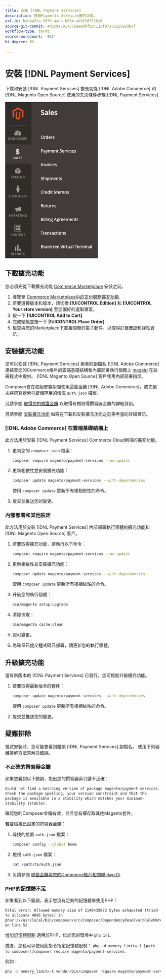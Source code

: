 ```yaml
---
title: 安裝 [!DNL Payment Services]
description: 安裝Payments Services擴充功能。
exl-id: babaa91a-9376-4acb-b934-a89f9df52016
source-git-commit: 4d6c9a3017575e9adbf5dc11cf0717511592dbcf
workflow-type: tm+mt
source-wordcount: '462'
ht-degree: 0%

---
```


# 安裝 [!DNL Payment Services]

下載和安裝 [!DNL Payment Services] 擴充功能 [!DNL Adobe Commerce] 和 [!DNL Magento Open Source] 使用的先決條件步驟 [!DNL Payment Services].

![[!DNL Payment Services] 擴充功能管理檢視](assets/admin-view.png)

## 下載擴充功能

您必須先從下載擴充功能 [Commerce Marketplace](https://experienceleague.adobe.com/docs/commerce-admin/start/resources/commerce-marketplace.html) 安裝之前。

1. 導覽至 [Commerce Marketplace中的支付服務擴充功能](https://marketplace.magento.com/magento-payment-services.html).
1. 若要選擇版本和版本，請切換 **[!UICONTROL Edition]** 和 **[!UICONTROL Your store version]** 至您偏好的選取專案。
1. 按一下 **[!UICONTROL Add to Cart]**.
1. 完成結帳並按一下 **[!UICONTROL Place Order]**.
1. 檢查與您的Marketplace下載相關聯的電子郵件，以取得訂單確認和詳細資訊。

## 安裝擴充功能

您可以安裝 [!DNL Payment Services] 兩者的副檔名 [!DNL Adobe Commerce] 連結至您的Commerce帳戶的雲端基礎結構和內部部署執行個體上 [mageid](https://devdocs.magento.com/marketplace/sellers/profile-personal.html#field-descriptions) 在註冊程式中提供。 [!DNL Magento Open Source] 客戶使用內部部署指示。

Composer會在初始安裝期間使用這些金鑰 [!DNL Adobe Commerce]，或先前未將撰寫器索引鍵儲存至的情況 `auth.json` 檔案。

另請參閱 [取得您的驗證金鑰](https://devdocs.magento.com/guides/v2.4/install-gde/prereq/connect-auth.html) 以取得有關取得撰寫器金鑰的詳細資訊。

另請參閱 [安裝擴充功能](https://devdocs.magento.com/guides/v2.4/install-gde/install/cli/extensions.html) 如需在下載和安裝擴充功能之前需考量的詳細資訊。

### [!DNL Adobe Commerce] 在雲端基礎結構上

此方法用於安裝 [!DNL Payment Services] Commerce Cloud例項的擴充功能。

1. 更新您的 `composer.json` 檔案：

   ```bash
   composer require magento/payment-services --no-update
   ```

1. 更新相依性並安裝擴充功能：

   ```bash
   composer update magento/payment-services --with-dependencies
   ```

   使用 `composer update` 更新所有根相依性的命令。

1. 提交並推送您的變更。

### 內部部署和其他設定

此方法用於安裝 [!DNL Payment Services] 內部部署執行個體的擴充功能和 [!DNL Magento Open Source] 客戶。

1. 若要取得擴充功能，請執行以下命令：

   ```bash
   composer require magento/payment-services --no-update
   ```

1. 更新相依性並安裝擴充功能：

   ```bash
   composer update magento/payment-services --with-dependencies
   ```

   使用 `composer update` 更新所有根相依性的命令。

1. 升級您的執行個體：

   ```bash
   bin/magento setup:upgrade
   ```

1. 清除快取：

   ```bash
   bin/magento cache:clean
   ```

1. 認可變更。
1. 為確保已提交程式碼已部署，請更新您的執行個體。

## 升級擴充功能

當有新版本的 [!DNL Payment Services] 已發行，您可輕鬆升級擴充功能。

1. 若要取得最新版本的套件：

   ```bash
   composer update magento/payment-services --with-dependencies
   ```

   使用 `composer update` 更新所有根相依性的命令。

1. 提交並推送您的變更。

## 疑難排除

嘗試安裝時，您可能會看到錯誤 [!DNL Payment Services] 副檔名。 使用下列疑難排解方法來解決錯誤。

### 不正確的撰寫器金鑰

如果您看到以下錯誤，指出您的撰寫器索引鍵不正確：

```terminal
Could not find a matching version of package magento/payment-services. Check the package spelling, your version constraint and that the package is available in a stability which matches your minimum-stability (stable).
```

確認您的Composer金鑰有效，並且您有權存取其他Magento套件。

若要檢視已設定的撰寫器金鑰：

1. 尋找的位置 `auth.json` 檔案：

   ```bash
   composer config --global home
   ```

1. 檢視 `auth.json` 檔案：

   ```bash
   cat /path/to/auth.json
   ```

1. 另請參閱 [哪些金鑰與您的Commerce帳戶相關聯 `MageID`](https://devdocs.magento.com/guides/v2.4/install-gde/prereq/connect-auth.html).

### PHP的記憶體不足

如果看到以下錯誤，表示您沒有足夠的記憶體來使用PHP：

```terminal
Fatal error: Allowed memory size of 2146435072 bytes exhausted (tried to allocate 4096 bytes) in phar:///usr/local/bin/composer/src/Composer/DependencyResolver/RuleWatchGraph.php on line 52
```

[增加記憶體限制](https://devdocs.magento.com/cloud/project/magento-app-php-ini.html#increase-php-memory-limit) 適用於PHP，位於您的環境中 `php.ini`.

或者，您也可以使用此指令指定記憶體限制： `php -d memory_limit=-1 [path to composer]/composer require magento/payment-services`.

例如：

```bash
php -d memory_limit=-1 vendor/bin/composer require magento/payment-services
```
